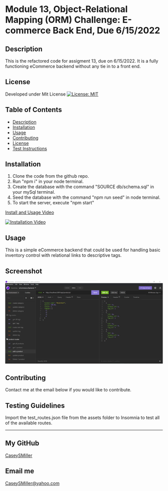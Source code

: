 # Module 13, Object-Relational Mapping (ORM) Challenge: E-commerce Back End, Due 6/15/2022

  ## Description
  
  This is the refactored code for assigment 13, due on 6/15/2022. It is a fully functioning eCommerce backend without any tie in to a front end.
  
  ## License
  
  Developed under Mit License [![License: MIT](https://img.shields.io/badge/License-MIT-yellow.svg)](https://opensource.org/licenses/MIT)
  
  ## Table of Contents
  
  - [Description](#description)
  - [Installation](#installation)
  - [Usage](#usage)
  - [Contributing](#contributing)
  - [License](#license)
  - [Test Instructions](#tests)
  
  ## Installation
  
  1. Clone the code from the github repo. 
  2. Run "npm i" in your node terminal. 
  3. Create the database with the command "SOURCE db/schema.sql" in your mySql terminal. 
  4. Seed the database with the command "npm run seed" in node terminal. 
  5. To start the server, execute "npm start"
  
  [Install and Usage Video](https://youtu.be/ChIUrr72iI8 "Install and Usage Video")
  
  [![Installation Video](./assets/ecommerce_backend_demo.gif)](https://youtu.be/ChIUrr72iI8 "Install and Usage Video")
  
  ## Usage
  
  This is a simple eCommerce backend that could be used for handling basic inventory control with relational links to descriptive tags.
  
  ## Screenshot
  
  ![screenshot](./assets/screenshot.png)
  
  ## Contributing
  
  Contact me at the email below if you would like to contribute.
  
  ## Testing Guidelines
  
  Import the test_routes.json file from the assets folder to Insomnia to test all of the available routes.
  
  ---
  
  ## My GitHub
  
  [CaseySMiller](https://github.com/CaseySMiller)
  
  ## Email me
  
  [CaseySMiller@yahoo.com](mailto:CaseySMiller@yahoo.com)

